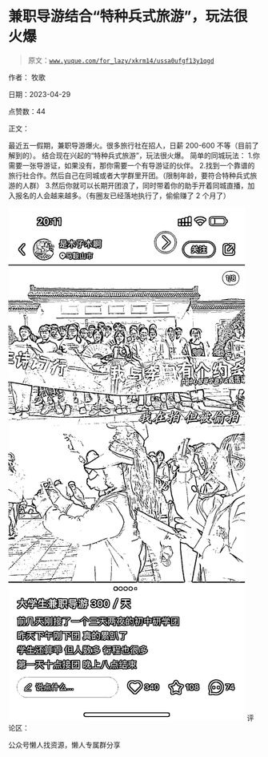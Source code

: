 # 兼职导游结合“特种兵式旅游”，玩法很火爆

> 原文：[`www.yuque.com/for_lazy/xkrm14/ussa0ufgf13y1qgd`](https://www.yuque.com/for_lazy/xkrm14/ussa0ufgf13y1qgd)



作者： 牧歌



日期：2023-04-29



点赞数：44



正文：



最近五一假期，兼职导游爆火。很多旅行社在招人，日薪 200-600 不等（目前了解到的）。 结合现在兴起的“特种兵式旅游”，玩法很火爆。 简单的同城玩法： 1.你需要一张导游证，如果没有，那你需要一个有导游证的伙伴。 2.找到一个靠谱的旅行社合作。然后自己在同城或者大学群里开团。（限制年龄，要符合特种兵式旅游的人群） 3.然后你就可以长期开团浪了，同时带着你的助手开着同城直播，加入报名的人会越来越多。（有圈友已经落地执行了，偷偷赚了 2 个月了）



![](img/92a626da7d727df952055f076ad48e26.png)  <ne-p id="ub1c6d384" data-lake-id="ub1c6d384">评论区：



公众号懒人找资源，懒人专属群分享

</ne-p>